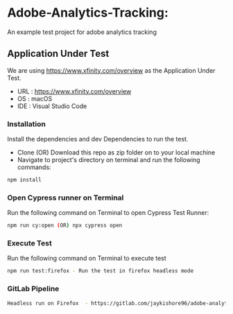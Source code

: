 # Adobe-Analytics-Tracking:

An example test project for adobe analytics tracking

## Application Under Test

We are using https://www.xfinity.com/overview as the Application Under Test.

- URL : https://www.xfinity.com/overview
- OS : macOS
- IDE : Visual Studio Code

### Installation

Install the dependencies and dev Dependencies to run the test.

- Clone (OR) Download this repo as zip folder on to your local machine
- Navigate to project's directory on terminal and run the following commands:

```sh
npm install
```

### Open Cypress runner on Terminal

Run the following command on Terminal to open Cypress Test Runner:

```sh
npm run cy:open (OR) npx cypress open
```

### Execute Test
  
Run the following command on Terminal to execute test

```sh
npm run test:firefox - Run the test in firefox headless mode
```

### GitLab Pipeline

```sh
Headless run on Firefox  - https://gitlab.com/jaykishore96/adobe-analytics-automation-testing-cypress/-/jobs/3326895861
```
